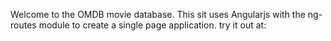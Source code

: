 Welcome to the OMDB movie database. This sit uses Angularjs with the ng-routes module
to create a single page application. try it out at: 
